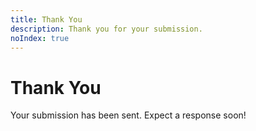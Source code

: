 ```yaml
---
title: Thank You
description: Thank you for your submission.
noIndex: true
---
```

# Thank You

Your submission has been sent. Expect a response soon!